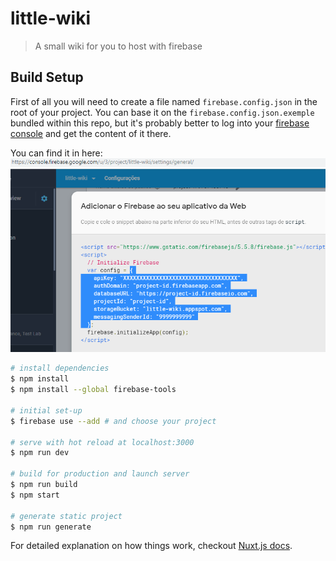 # little-wiki

> A small wiki for you to host with firebase

## Build Setup

First of all you will need to create a file named `firebase.config.json` in the root of your project.
You can base it on the `firebase.config.json.exemple` bundled within this repo, but it's probably better
to log into your [firebase console](https://console.firebase.google.com) and get the content of it there.

You can find it in here:
![image demonstrating where to get firebase.config.json content](docs/exemple.png)


``` bash
# install dependencies
$ npm install
$ npm install --global firebase-tools

# initial set-up
$ firebase use --add # and choose your project

# serve with hot reload at localhost:3000
$ npm run dev

# build for production and launch server
$ npm run build
$ npm start

# generate static project
$ npm run generate
```

For detailed explanation on how things work, checkout [Nuxt.js docs](https://nuxtjs.org).
